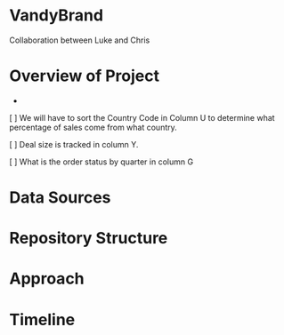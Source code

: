 # VandyBrand
Collaboration between Luke and Chris
# Overview of Project 
* 
 [ ] We will have to sort the Country Code in Column U to determine what percentage of sales come from what country.
  
 [ ] Deal size is tracked in column Y.

 [ ] What is the order status by quarter in column G

# Data Sources

# Repository Structure

# Approach

# Timeline

